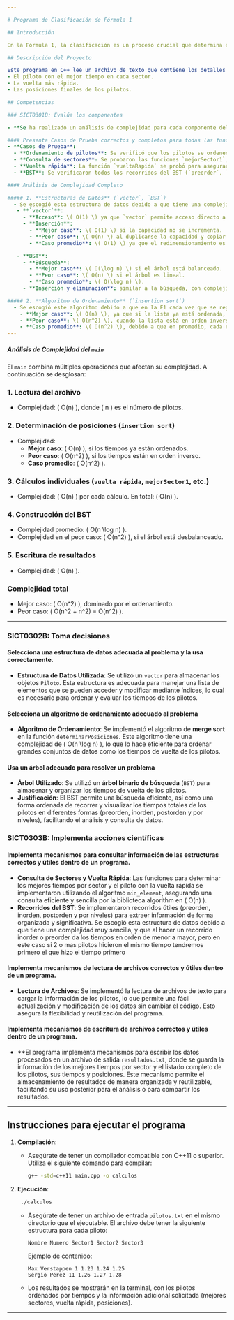 ```yaml
---

# Programa de Clasificación de Fórmula 1

## Introducción

En la Fórmula 1, la clasificación es un proceso crucial que determina el orden de salida de los pilotos en la carrera. Durante la clasificación, los pilotos intentan registrar la vuelta más rápida posible. La posición de salida, conocida como "pole position", es otorgada al piloto con el tiempo más rápido. Además, se registran los mejores tiempos en cada uno de los tres sectores del circuito.

## Descripción del Proyecto

Este programa en C++ lee un archivo de texto que contiene los detalles de varios pilotos de Fórmula 1, incluyendo su nombre, número, posición y los tiempos en que recorren los sectores 1, 2 y 3 del circuito. A partir de estos datos, el programa determina:
- El piloto con el mejor tiempo en cada sector.
- La vuelta más rápida.
- Las posiciones finales de los pilotos.

## Competencias 

### SICT0301B: Evalúa los componentes

- **Se ha realizado un análisis de complejidad para cada componente del programa, incluido el `vector`, el árbol binario de búsqueda (`BST`), y el algoritmo de ordenamiento (`insertion sort`), detallando el mejor, peor, y caso promedio. La complejidad final del programa queda determinada por el tiempo de ejecución del algoritmo de ordenamiento en \(O(n^2)\) en el peor y caso promedio, que domina el tiempo de búsqueda en el BST y el acceso a los elementos en el `vector`.

#### Presenta Casos de Prueba correctos y completos para todas las funciones y procedimientos del programa.
- **Casos de Prueba**:
  - **Ordenamiento de pilotos**: Se verificó que los pilotos se ordenen correctamente según sus tiempos de vuelta y que sus posiciones se actualicen en consecuencia.
  - **Consulta de sectores**: Se probaron las funciones `mejorSector1`, `mejorSector2` y `mejorSector3` para confirmar que devuelvan el piloto con el menor tiempo en cada sector.
  - **Vuelta rápida**: La función `vueltaRapida` se probó para asegurar que devuelve el piloto con el tiempo de vuelta total más rápido.
  - **BST**: Se verificaron todos los recorridos del BST (`preorder`, `inorder`, `postorder`, y `levelOrder`) para garantizar que los tiempos de los pilotos se almacenen y se recorran correctamente.

#### Análisis de Complejidad Completo

##### 1. **Estructuras de Datos** (`vector`, `BST`)
  - Se escogió esta estructura de datos debido a que tiene una complejidad muy sencilla, y que al hacer un recorrido inorder o preorder da los tiempos en orden de menor a mayor, pero en este caso si 2 o mas pilotos hicieron el mismo tiempo tendremos primero el que hizo el tiempo primero
   - **`vector`**:
     - **Acceso**: \( O(1) \) ya que `vector` permite acceso directo a los elementos mediante índices.
     - **Inserción**:
       - **Mejor caso**: \( O(1) \) si la capacidad no se incrementa.
       - **Peor caso**: \( O(n) \) al duplicarse la capacidad y copiar los elementos a una nueva ubicación en memoria.
       - **Caso promedio**: \( O(1) \) ya que el redimensionamiento es poco frecuente debido a la política de duplicación.

   - **BST**:
     - **Búsqueda**:
       - **Mejor caso**: \( O(\log n) \) si el árbol está balanceado.
       - **Peor caso**: \( O(n) \) si el árbol es lineal.
       - **Caso promedio**: \( O(\log n) \).
     - **Inserción y eliminación**: similar a la búsqueda, con complejidades de \( O(\log n) \) en el caso balanceado y \( O(n) \) en el caso de un árbol desbalanceado.

##### 2. **Algoritmo de Ordenamiento** (`insertion sort`)
  - Se escogió este algoritmo debido a que en la F1 cada vez que se registra una nueva vuelta, esta se ordena con los mejores resultados del resto de pilotos
    - **Mejor caso**: \( O(n) \), ya que si la lista ya está ordenada, solo se realiza una pasada sin movimientos.
    - **Peor caso**: \( O(n^2) \), cuando la lista está en orden inverso y cada elemento debe moverse a la primera posición.
    - **Caso promedio**: \( O(n^2) \), debido a que en promedio, cada elemento debe moverse la mitad de la lista.
---
```


##### Análisis de Complejidad del `main`

  El `main` combina múltiples operaciones que afectan su complejidad. A continuación se desglosan:
  
  ### 1. Lectura del archivo
  - Complejidad: \( O(n) \), donde \( n \) es el número de pilotos.
  
  ### 2. Determinación de posiciones (`insertion sort`)
  - Complejidad:
    - **Mejor caso**: \( O(n) \), si los tiempos ya están ordenados.
    - **Peor caso**: \( O(n^2) \), si los tiempos están en orden inverso.
    - **Caso promedio**: \( O(n^2) \).
  
  ### 3. Cálculos individuales (`vuelta rápida`, `mejorSector1`, etc.)
  - Complejidad: \( O(n) \) por cada cálculo. En total: \( O(n) \).
  
  ### 4. Construcción del BST
  - Complejidad promedio: \( O(n \log n) \).
  - Complejidad en el peor caso: \( O(n^2) \), si el árbol está desbalanceado.
  
  ### 5. Escritura de resultados
  - Complejidad: \( O(n) \).
  
  ### Complejidad total
  - Mejor caso: \( O(n^2) \), dominado por el ordenamiento.
  - Peor caso: \( O(n^2 + n^2) = O(n^2) \).

---


### SICT0302B: Toma decisiones

#### Selecciona una estructura de datos adecuada al problema y la usa correctamente.
- **Estructura de Datos Utilizada**: Se utilizó un `vector` para almacenar los objetos `Piloto`. Esta estructura es adecuada para manejar una lista de elementos que se pueden acceder y modificar mediante índices, lo cual es necesario para ordenar y evaluar los tiempos de los pilotos.
  
#### Selecciona un algoritmo de ordenamiento adecuado al problema
- **Algoritmo de Ordenamiento**: Se implementó el algoritmo de **merge sort** en la función `determinarPosiciones`. Este algoritmo tiene una complejidad de \( O(n \log n) \), lo que lo hace eficiente para ordenar grandes conjuntos de datos como los tiempos de vuelta de los pilotos.

#### Usa un árbol adecuado para resolver un problema
- **Árbol Utilizado**: Se utilizó un **árbol binario de búsqueda** (`BST`) para almacenar y organizar los tiempos de vuelta de los pilotos.
- **Justificación**: El BST permite una búsqueda eficiente, así como una forma ordenada de recorrer y visualizar los tiempos totales de los pilotos en diferentes formas (preorden, inorden, postorden y por niveles), facilitando el análisis y consulta de datos.



### SICT0303B: Implementa acciones científicas

#### Implementa mecanismos para consultar información de las estructuras correctos y útiles dentro de un programa.
- **Consulta de Sectores y Vuelta Rápida**: Las funciones para determinar los mejores tiempos por sector y el piloto con la vuelta rápida se implementaron utilizando el algoritmo `min_element`, asegurando una consulta eficiente y sencilla por la biblioteca algorithm en \( O(n) \).
- **Recorridos del BST**: Se implementaron recorridos útiles (preorden, inorden, postorden y por niveles) para extraer información de forma organizada y significativa. Se escogió esta estructura de datos debido a que tiene una complejidad muy sencilla, y que al hacer un recorrido inorder o preorder da los tiempos en orden de menor a mayor, pero en este caso si 2 o mas pilotos hicieron el mismo tiempo tendremos primero el que hizo el tiempo primero

#### Implementa mecanismos de lectura de archivos correctos y útiles dentro de un programa.
- **Lectura de Archivos**: Se implementó la lectura de archivos de texto para cargar la información de los pilotos, lo que permite una fácil actualización y modificación de los datos sin cambiar el código. Esto asegura la flexibilidad y reutilización del programa.

#### Implementa mecanismos de escritura de archivos correctos y útiles dentro de un programa.
- **El programa implementa mecanismos para escribir los datos procesados en un archivo de salida `resultados.txt`, donde se guarda la información de los mejores tiempos por sector y el listado completo de los pilotos, sus tiempos y posiciones. Este mecanismo permite el almacenamiento de resultados de manera organizada y reutilizable, facilitando su uso posterior para el análisis o para compartir los resultados.


---

## Instrucciones para ejecutar el programa

1. **Compilación**:
   - Asegúrate de tener un compilador compatible con C++11 o superior. Utiliza el siguiente comando para compilar:
     ```bash
     g++ -std=c++11 main.cpp -o calculos
     ```

2. **Ejecución**:

    ```bash
     ./calculos
     ```
   - Asegúrate de tener un archivo de entrada `pilotos.txt` en el mismo directorio que el ejecutable. El archivo debe tener la siguiente estructura para cada piloto:
     ```text
     Nombre Numero Sector1 Sector2 Sector3
     ```
     Ejemplo de contenido:
     ```
     Max Verstappen 1 1.23 1.24 1.25
     Sergio Perez 11 1.26 1.27 1.28
     ```

    


   - Los resultados se mostrarán en la terminal, con los pilotos ordenados por tiempos y la información adicional solicitada (mejores sectores, vuelta rápida, posiciones). 

--- 

